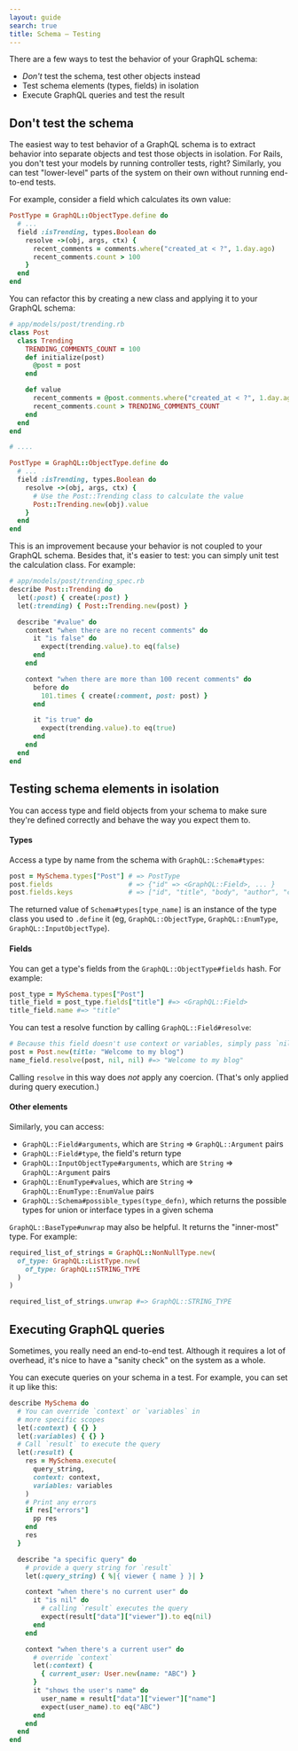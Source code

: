```yaml
---
layout: guide
search: true
title: Schema — Testing
---
```


There are a few ways to test the behavior of your GraphQL schema:

- _Don't_ test the schema, test other objects instead
- Test schema elements (types, fields) in isolation
- Execute GraphQL queries and test the result

## Don't test the schema

The easiest way to test behavior of a GraphQL schema is to extract behavior into separate objects and test those objects in isolation. For Rails, you don't test your models by running controller tests, right? Similarly, you can test "lower-level" parts of the system on their own without running end-to-end tests.

For example, consider a field which calculates its own value:

```ruby
PostType = GraphQL::ObjectType.define do
  # ...
  field :isTrending, types.Boolean do
    resolve ->(obj, args, ctx) {
      recent_comments = comments.where("created_at < ?", 1.day.ago)
      recent_comments.count > 100
    }
  end
end
```

You can refactor this by creating a new class and applying it to your GraphQL schema:

```ruby
# app/models/post/trending.rb
class Post
  class Trending
    TRENDING_COMMENTS_COUNT = 100
    def initialize(post)
      @post = post
    end

    def value
      recent_comments = @post.comments.where("created_at < ?", 1.day.ago)
      recent_comments.count > TRENDING_COMMENTS_COUNT       
    end
  end
end

# ....

PostType = GraphQL::ObjectType.define do
  # ...
  field :isTrending, types.Boolean do
    resolve ->(obj, args, ctx) {
      # Use the Post::Trending class to calculate the value
      Post::Trending.new(obj).value
    }
  end
end
```

This is an improvement because your behavior is not coupled to your GraphQL schema. Besides that, it's easier to test: you can simply unit test the calculation class. For example:

```ruby
# app/models/post/trending_spec.rb
describe Post::Trending do
  let(:post) { create(:post) }
  let(:trending) { Post::Trending.new(post) }

  describe "#value" do
    context "when there are no recent comments" do
      it "is false" do
        expect(trending.value).to eq(false)
      end
    end

    context "when there are more than 100 recent comments" do
      before do
        101.times { create(:comment, post: post) }
      end

      it "is true" do
        expect(trending.value).to eq(true)
      end
    end
  end
end
```

## Testing schema elements in isolation

You can access type and field objects from your schema to make sure they're defined correctly and behave the way you expect them to.

#### Types

Access a type by name from the schema with `GraphQL::Schema#types`:

```ruby
post = MySchema.types["Post"] # => PostType
post.fields                   # => {"id" => <GraphQL::Field>, ... }
post.fields.keys              # => ["id", "title", "body", "author", "comments"]
```

The returned value of `Schema#types[type_name]` is an instance of the type class you used to `.define` it (eg, `GraphQL::ObjectType`, `GraphQL::EnumType`, `GraphQL::InputObjectType`).

#### Fields

You can get a type's fields from the `GraphQL::ObjectType#fields` hash. For example:

```ruby
post_type = MySchema.types["Post"]
title_field = post_type.fields["title"] #=> <GraphQL::Field>
title_field.name #=> "title"
```

You can test a resolve function by calling `GraphQL::Field#resolve`:

```ruby
# Because this field doesn't use context or variables, simply pass `nil`
post = Post.new(title: "Welcome to my blog")
name_field.resolve(post, nil, nil) #=> "Welcome to my blog"
```

Calling `resolve` in this way does _not_ apply any coercion. (That's only applied during query execution.)

#### Other elements

Similarly, you can access:

- `GraphQL::Field#arguments`, which are `String` => `GraphQL::Argument` pairs
- `GraphQL::Field#type`, the field's return type
- `GraphQL::InputObjectType#arguments`, which are `String` => `GraphQL::Argument` pairs
- `GraphQL::EnumType#values`, which are `String` => `GraphQL::EnumType::EnumValue` pairs
- `GraphQL::Schema#possible_types(type_defn)`, which returns the possible types for union or interface types in a given schema

`GraphQL::BaseType#unwrap` may also be helpful. It returns the "inner-most" type. For example:

```ruby
required_list_of_strings = GraphQL::NonNullType.new(
  of_type: GraphQL::ListType.new(
    of_type: GraphQL::STRING_TYPE
  )
)

required_list_of_strings.unwrap #=> GraphQL::STRING_TYPE
```

## Executing GraphQL queries

Sometimes, you really need an end-to-end test. Although it requires a lot of overhead, it's nice to have a "sanity check" on the system as a whole.

You can execute queries on your schema in a test. For example, you can set it up like this:

```ruby
describe MySchema do
  # You can override `context` or `variables` in
  # more specific scopes
  let(:context) { {} }
  let(:variables) { {} }
  # Call `result` to execute the query
  let(:result) {
    res = MySchema.execute(
      query_string,
      context: context,
      variables: variables
    )
    # Print any errors
    if res["errors"]
      pp res
    end
    res
  }

  describe "a specific query" do
    # provide a query string for `result`
    let(:query_string) { %|{ viewer { name } }| }

    context "when there's no current user" do
      it "is nil" do
        # calling `result` executes the query
        expect(result["data"]["viewer"]).to eq(nil)
      end
    end

    context "when there's a current user" do
      # override `context`
      let(:context) {
        { current_user: User.new(name: "ABC") }
      }
      it "shows the user's name" do
        user_name = result["data"]["viewer"]["name"]
        expect(user_name).to eq("ABC")
      end
    end
  end
end
```
